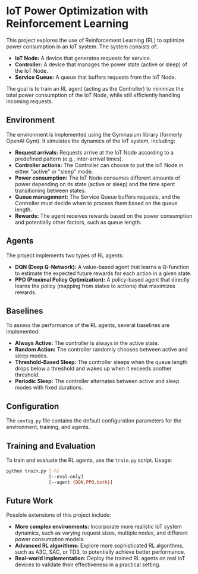 # IoT Power Optimization with Reinforcement Learning

This project explores the use of Reinforcement Learning (RL) to optimize power consumption in an IoT system. The system consists of:

* **IoT Node:** A device that generates requests for service.
* **Controller:** A device that manages the power state (active or sleep) of the IoT Node.
* **Service Queue:** A queue that buffers requests from the IoT Node.

The goal is to train an RL agent (acting as the Controller) to minimize the total power consumption of the IoT Node, while still efficiently handling incoming requests.

## Environment

The environment is implemented using the Gymnasium library (formerly OpenAI Gym). It simulates the dynamics of the IoT system, including:

* **Request arrivals:** Requests arrive at the IoT Node according to a predefined pattern (e.g., inter-arrival times).
* **Controller actions:** The Controller can choose to put the IoT Node in either "active" or "sleep" mode.
* **Power consumption:** The IoT Node consumes different amounts of power depending on its state (active or sleep) and the time spent transitioning between states.
* **Queue management:** The Service Queue buffers requests, and the Controller must decide when to process them based on the queue length.
* **Rewards:** The agent receives rewards based on the power consumption and potentially other factors, such as queue length.

## Agents

The project implements two types of RL agents:

* **DQN (Deep Q-Network):** A value-based agent that learns a Q-function to estimate the expected future rewards for each action in a given state.
* **PPO (Proximal Policy Optimization):** A policy-based agent that directly learns the policy (mapping from states to actions) that maximizes rewards.

## Baselines

To assess the performance of the RL agents, several baselines are implemented:

* **Always Active:** The controller is always in the active state.
* **Random Action:** The controller randomly chooses between active and sleep modes.
* **Threshold-Based Sleep:** The controller sleeps when the queue length drops below a threshold and wakes up when it exceeds another threshold.
* **Periodic Sleep:** The controller alternates between active and sleep modes with fixed durations.

## Configuration

The `config.py` file contains the default configuration parameters for the environment, training, and agents. 

## Training and Evaluation

To train and evaluate the RL agents, use the `train.py` script. Usage:

```bash
python train.py [-h]
                [--eval-only]
                [--agent {DQN,PPO,both}]
```

## Future Work

Possible extensions of this project include:

* **More complex environments:**  Incorporate more realistic IoT system dynamics, such as varying request sizes, multiple nodes, and different power consumption models.
* **Advanced RL algorithms:** Explore more sophisticated RL algorithms, such as A3C, SAC, or TD3, to potentially achieve better performance.
* **Real-world implementation:** Deploy the trained RL agents on real IoT devices to validate their effectiveness in a practical setting.